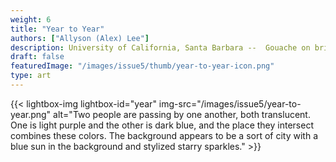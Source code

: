 ```yaml
---
weight: 6
title: "Year to Year"
authors: ["Allyson (Alex) Lee"]
description: University of California, Santa Barbara --  Gouache on bristol, 8" x 10"
draft: false
featuredImage: "/images/issue5/thumb/year-to-year-icon.png"
type: art
---
```


{{< lightbox-img lightbox-id="year" img-src="/images/issue5/year-to-year.png" alt="Two people are passing by one another, both translucent. One is light purple and the other is dark blue, and the place they intersect combines these colors. The background appears to be a sort of city with a blue sun in the background and stylized starry sparkles." >}}